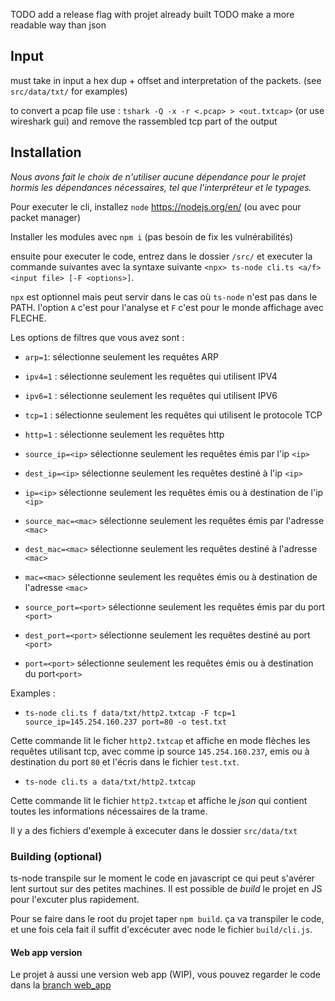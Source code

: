 TODO add a release flag with projet already built
TODO make a more readable way than json

## Input

must take in input a hex dup + offset and interpretation of the packets. (see `src/data/txt/` for examples)

to convert a pcap file use : `tshark -Q -x -r <.pcap> > <out.txtcap>` (or use wireshark gui)
and remove the rassembled tcp part of the output

## Installation

_Nous avons fait le choix de n'utiliser aucune dépendance pour le projet hormis les dépendances nécessaires, tel que l'interpréteur et le typages._

Pour executer le cli, installez `node` https://nodejs.org/en/ (ou avec pour packet manager)

Installer les modules avec `npm i` (pas besoin de fix les vulnérabilités)

ensuite pour executer le code, entrez dans le dossier `/src/` et executer la commande suivantes avec la syntaxe suivante `<npx> ts-node cli.ts <a/f> <input file> [-F <options>]`.

`npx` est optionnel mais peut servir dans le cas où `ts-node` n'est pas dans le PATH. l'option `A` c'est pour l'analyse et `F` c'est pour le monde affichage avec FLECHE.

Les options de filtres que vous avez sont :

- `arp=1`: sélectionne seulement les requêtes ARP

- `ipv4=1` : sélectionne seulement les requêtes qui utilisent IPV4

- `ipv6=1` : sélectionne seulement les requêtes qui utilisent IPV6

- `tcp=1` : sélectionne seulement les requêtes qui utilisent le protocole TCP

- `http=1` : sélectionne seulement les requêtes http

- `source_ip=<ip>` sélectionne seulement les requêtes émis par l'ip `<ip>`

- `dest_ip=<ip>` sélectionne seulement les requêtes destiné à l'ip `<ip>`

- `ip=<ip>` sélectionne seulement les requêtes émis ou à destination de l'ip `<ip>`

- `source_mac=<mac>` sélectionne seulement les requêtes émis par l'adresse `<mac>`

- `dest_mac=<mac>` sélectionne seulement les requêtes destiné à l'adresse `<mac>`

- `mac=<mac>` sélectionne seulement les requêtes émis ou à destination de l'adresse `<mac>`

- `source_port=<port>` sélectionne seulement les requêtes émis par du port `<port>`

- `dest_port=<port>` sélectionne seulement les requêtes destiné au port `<port>`

- `port=<port>` sélectionne seulement les requêtes émis ou à destination du port`<port>`

Examples :

- `ts-node cli.ts f data/txt/http2.txtcap -F tcp=1 source_ip=145.254.160.237 port=80 -o test.txt`

Cette commande lit le ficher `http2.txtcap` et affiche en mode flèches les requêtes utilisant tcp, avec comme ip source `145.254.160.237`, emis ou à destination du port `80` et l'écris dans le fichier `test.txt`.

- `ts-node cli.ts a data/txt/http2.txtcap`

Cette commande lit le fichier `http2.txtcap` et affiche le _json_ qui contient toutes les informations nécessaires de la trame.

Il y a des fichiers d'exemple à excecuter dans le dossier `src/data/txt`

### Building (optional)

ts-node transpile sur le moment le code en javascript ce qui peut s'avérer lent surtout sur des petites machines. Il est possible de _build_ le projet en JS pour l'excuter plus rapidement.

Pour se faire dans le root du projet taper `npm build`. ça va transpiler le code, et une fois cela fait il suffit d'excécuter avec node le fichier `build/cli.js`.

#### Web app version

Le projet à aussi une version web app (WIP), vous pouvez regarder le code dans la [branch web_app](https://github.com/rboudrouss/request_parser/tree/webapp)
